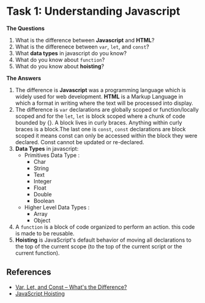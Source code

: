 # Task 1: Understanding Javascript

**The Questions**

1. What is the difference between **Javascript** and **HTML**?
2. What is the differenece between `var`, `let`, and `const`?
3. What **data types** in javascript do you know?
4. What do you know about `function`?
5. What do you know about **hoisting**?

**The Answers**

1. The difference is **Javascript** was a programming language which is widely used for web development. **HTML** is a Markup Language in which a format in writing where the text will be processed into display.
2. The difference is `var` declarations are globally scoped or function/locally scoped and for the `let`, `let` is block scoped where a chunk of code bounded by {}. A block lives in curly braces. Anything within curly braces is a block.The last one is `const`, `const` declarations are block scoped it means const can only be accessed within the block they were declared. Const cannot be updated or re-declared.
3. **Data Types** in javascript:
   - Primitives Data Type :
     - Char
     - String
     - Text
     - Integer
     - Float
     - Double
     - Boolean
   - Higher Level Data Types :
     - Array
     - Object
4. A `function` is a block of code organized to perform an action. this code is made to be reusable.
5. **Hoisting** is JavaScript's default behavior of moving all declarations to the top of the current scope (to the top of the current script or the current function).

## References

- [Var, Let, and Const – What's the Difference?](https://www.freecodecamp.org/news/var-let-and-const-whats-the-difference/)
- [JavaScript Hoisting](https://www.w3schools.com/js/js_hoisting.asp)
